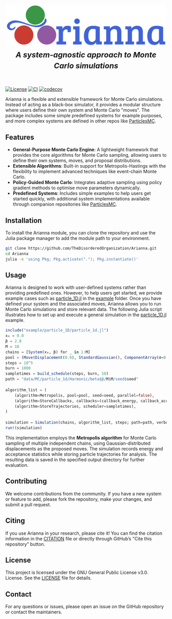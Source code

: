 <h1 align="center">
  <img src="https://raw.githubusercontent.com/TheDisorderedOrganization/Arianna/main/logo.png" width="500"/><br>
  <small><i>A system-agnostic approach to Monte Carlo simulations</i></small>
</h1><br>

[![License](https://img.shields.io/badge/license-GPL%203.0-red.svg)](https://github.com/TheDisorderedOrganization/MCMC/blob/main/LICENSE)
[![CI](https://github.com/TheDisorderedOrganization/Arianna/actions/workflows/ci.yml/badge.svg)](https://github.com/TheDisorderedOrganization/Arianna/actions/workflows/ci.yml)
[![codecov](https://codecov.io/gh/TheDisorderedOrganization/Arianna/graph/badge.svg?token=URGL1HJOOI)](https://codecov.io/gh/TheDisorderedOrganization/Arianna)

Arianna is a flexible and extensible framework for Monte Carlo simulations. Instead of acting as a black-box simulator, it provides a modular structure where users define their own system and Monte Carlo "moves". The package includes some simple predefined systems for example purposes, and more complex systems are defined in other repos like [ParticlesMC](https://github.com/TheDisorderedOrganization/ParticlesMC).

## Features

- **General-Purpose Monte Carlo Engine**: A lightweight framework that provides the core algorithms for Monte Carlo sampling, allowing users to define their own systems, moves, and proposal distributions.
- **Extensible Algorithms**: Built-in support for Metropolis-Hastings with the flexibility to implement advanced techniques like event-chain Monte Carlo.
- **Policy-Guided Monte Carlo**: Integrates adaptive sampling using policy gradient methods to optimise move parameters dynamically.
- **Predefined Systems**: Includes simple examples to help users get started quickly, with additional system implementations available through companion repositories like [ParticlesMC](https://github.com/TheDisorderedOrganization/ParticlesMC).

## Installation

To install the Arianna module, you can clone the repository and use the Julia package manager to add the module path to your environment.

```sh
git clone https://github.com/TheDisorderedOrganization/Arianna.git
cd Arianna
julia -e 'using Pkg; Pkg.activate("."); Pkg.instantiate()'
```

## Usage

Arianna is designed to work with user-defined systems rather than providing predefined ones. However, to help users get started, we provide example cases such as [particle_1D.jl](https://github.com/TheDisorderedOrganization/Arianna/blob/main/example/particle_1d/particle_1d.jl) in the [example](https://github.com/TheDisorderedOrganization/Arianna/tree/main/example) folder. Once you have defined your system and the associated moves, Arianna allows you to run Monte Carlo simulations and store relevant data. The following Julia script illustrates how to set up and execute a general simulation in the [particle_1D.jl](https://github.com/TheDisorderedOrganization/Arianna/blob/main/example/particle_1d/particle_1d.jl) example.

```julia
include("example/particle_1D/particle_1d.jl")
x₀ = 0.0
β = 2.0
M = 10
chains = [System(x₀, β) for _ in 1:M]
pool = (Move(Displacement(0.0), StandardGaussian(), ComponentArray(σ=0.1), 1.0),)
steps = 10^5
burn = 1000
sampletimes = build_schedule(steps, burn, 10)
path = "data/MC/particle_1d/Harmonic/beta$β/M$M/seed$seed"

algorithm_list = (
    (algorithm=Metropolis, pool=pool, seed=seed, parallel=false),
    (algorithm=StoreCallbacks, callbacks=(callback_energy, callback_acceptance), scheduler=sampletimes),
    (algorithm=StoreTrajectories, scheduler=sampletimes),
) 

simulation = Simulation(chains, algorithm_list, steps; path=path, verbose=true)
run!(simulation)
```
This implementation employs the **Metropolis algorithm** for Monte Carlo sampling of multiple independent chains, using Gaussian-distributed displacements as the proposed moves. The simulation records energy and acceptance statistics while storing particle trajectories for analysis. The resulting data is saved in the specified output directory for further evaluation.

## Contributing

We welcome contributions from the community. If you have a new system or feature to add, please fork the repository, make your changes, and submit a pull request.

## Citing

If you use Arianna in your research, please cite it! You can find the citation information in the [CITATION](https://github.com/TheDisorderedOrganization/Arianna/blob/main/CITATION.bib) file or directly through GitHub’s "Cite this repository" button.

## License

This project is licensed under the GNU General Public License v3.0.  License. See the [LICENSE](https://github.com/TheDisorderedOrganization/Arianna/blob/main/LICENSE) file for details.

## Contact

For any questions or issues, please open an issue on the GitHub repository or contact the maintainers.
